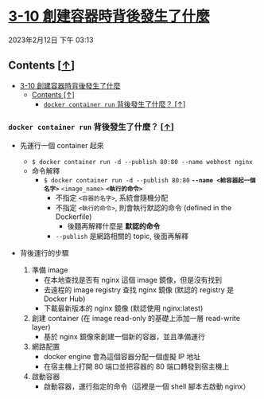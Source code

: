 <!-- This md file is originally converted from onenote -->

# [3-10 創建容器時背後發生了什麼](https://dockertips.readthedocs.io/en/latest/container-quickstart/docker-container-run-happend.html)

2023年2月12日
下午 03:13

## Contents [[↑](#3-10-創建容器時背後發生了什麼)]

- [3-10 創建容器時背後發生了什麼](#3-10-創建容器時背後發生了什麼)
  - [Contents \[↑\]](#contents-)
    - [`docker container run` 背後發生了什麼？ \[↑\]](#docker-container-run-背後發生了什麼-)

### `docker container run` 背後發生了什麼？ [[↑](#3-10-創建容器時背後發生了什麼)]

- 先運行一個 container 起來
  - `$ docker container run -d --publish 80:80 --name webhost nginx`
  - 命令解釋
    - `$ docker container run -d --publish 80:80` **`--name <給容器起一個名字>`** `<image_name>` **`<執行的命令>`**
      - 不指定 `<容器的名字>`, 系統會隨機分配
      - 不指定 `<執行的命令>`, 則會執行默認的命令 (defined in the Dockerfile)
        - 後麵再解釋什麼是 **默認的命令**
      - `--publish` 是網路相關的 topic, 後面再解釋

- 背後運行的步驟
  1. 準備 image
     - 在本地查找是否有 nginx 這個 image 鏡像，但是沒有找到
     - 去遠程的 image registry 查找 nginx 鏡像 (默認的 registry 是 Docker Hub)
     - 下載最新版本的 nginx 鏡像 (默認使用 nginx:latest)
  2. 創建 container (在 image read-only 的基礎上添加一層 read-write layer)
     - 基於 nginx 鏡像來創建一個新的容器，並且準備運行
  3. 網路配置
     - docker engine 會為這個容器分配一個虛擬 IP 地址
     - 在宿主機上打開 80 端口並把容器的 80 端口轉發到宿主機上
  4. 啟動容器
     - 啟動容器，運行指定的命令（這裡是一個 shell 腳本去啟動 nginx）
